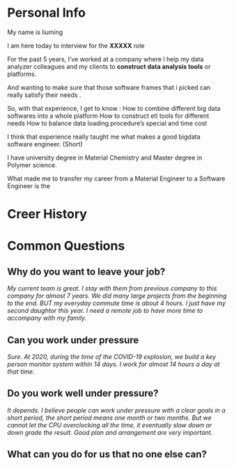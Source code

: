 # Personal Info



My name is liuming 

I am here today to interview for the **XXXXX** role

For the past 5 years, I’ve worked at a company where I help my data analyzer colleagues and my clients to **construct data analysis tools** or platforms. 

And wanting to make sure that those software frames that i picked can really satisfy their needs .

 So, with that experience, I get to know :
How to combine different big data softwares into a whole platform 
How to construct etl tools for different needs 
How to balance data loading procedure’s special and time cost 
 
I think that experience really taught me what makes a good bigdata software engineer. 
(Short)

I have university degree in Material Chemistry and Master degree in Polymer science. 


What made me to transfer my career from a Material Engineer to a Software Engineer is the 











# Creer History


# Common Questions
## Why do you want to leave your job?

*My current team is great. 
I stay with them from previous company to this company for almost 7 years. 
We did many large projects from the beginning to the end. 
BUT my everyday commute time is about 4 hours. I just have my second daughtor this year. I need a remote job to have more time to accompany with my family.*

## Can you work under pressure
*Sure. At 2020, during the time of the COVID-19 explosion, we build a key person monitor system within 14 days. I work for almost 14 hours a day at that time.*


## Do you work well under pressure?
*It depends. 
I believe people can work under pressure with a clear goals in a short period, the short period means one month or two months.
But we cannot let the CPU overclocking all the time, it eventually slow down or down grade the result. 
Good plan and arrangement are very important.*


## What can you do for us that no one else can?














